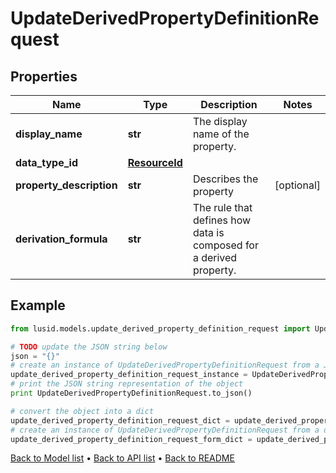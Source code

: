 # UpdateDerivedPropertyDefinitionRequest


## Properties
Name | Type | Description | Notes
------------ | ------------- | ------------- | -------------
**display_name** | **str** | The display name of the property. | 
**data_type_id** | [**ResourceId**](ResourceId.md) |  | 
**property_description** | **str** | Describes the property | [optional] 
**derivation_formula** | **str** | The rule that defines how data is composed for a derived property. | 

## Example

```python
from lusid.models.update_derived_property_definition_request import UpdateDerivedPropertyDefinitionRequest

# TODO update the JSON string below
json = "{}"
# create an instance of UpdateDerivedPropertyDefinitionRequest from a JSON string
update_derived_property_definition_request_instance = UpdateDerivedPropertyDefinitionRequest.from_json(json)
# print the JSON string representation of the object
print UpdateDerivedPropertyDefinitionRequest.to_json()

# convert the object into a dict
update_derived_property_definition_request_dict = update_derived_property_definition_request_instance.to_dict()
# create an instance of UpdateDerivedPropertyDefinitionRequest from a dict
update_derived_property_definition_request_form_dict = update_derived_property_definition_request.from_dict(update_derived_property_definition_request_dict)
```
[Back to Model list](../README.md#documentation-for-models) &#8226; [Back to API list](../README.md#documentation-for-api-endpoints) &#8226; [Back to README](../README.md)


